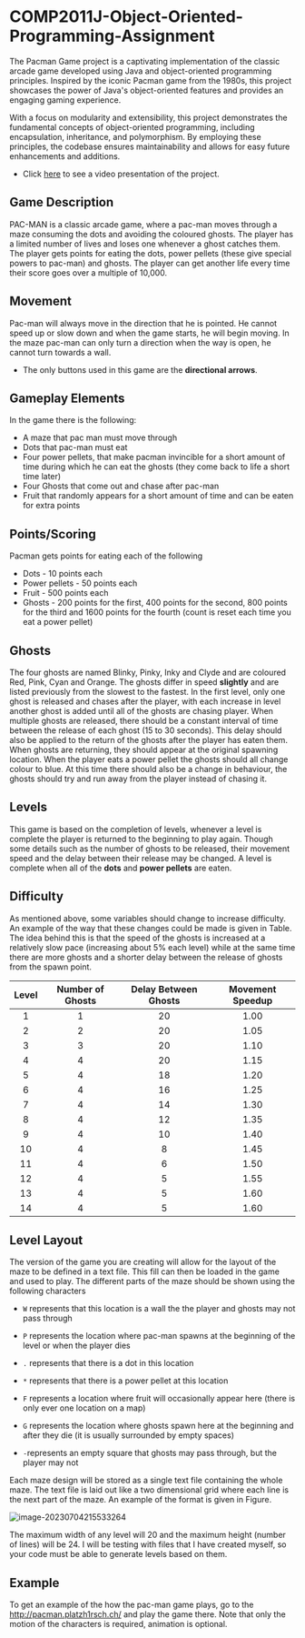 # COMP2011J-Object-Oriented-Programming-Assignment

The Pacman Game project is a captivating implementation of the classic arcade game developed using Java and object-oriented programming principles. Inspired by the iconic Pacman game from the 1980s, this project showcases the power of Java's object-oriented features and provides an engaging gaming experience.

With a focus on modularity and extensibility, this project demonstrates the fundamental concepts of object-oriented programming, including encapsulation, inheritance, and polymorphism. By employing these principles, the codebase ensures maintainability and allows for easy future enhancements and additions.

- Click [here](https://youtu.be/RBWuVX7_XUY) to see a video presentation of the project. 

## Game Description

PAC-MAN is a classic arcade game, where a pac-man moves through a maze consuming the dots and avoiding the coloured ghosts. The player has a limited number of lives and loses one whenever a ghost catches them. The player gets points for eating the dots, power pellets (these give special powers to pac-man) and ghosts. The player can get another life every time their score goes over a multiple of 10,000.

## Movement

Pac-man will always move in the direction that he is pointed. He cannot speed up or slow down and when the game starts, he will begin moving. In the maze pac-man can only turn a direction when the way is open, he
cannot turn towards a wall.

- The only buttons used in this game are the **directional arrows**.

## Gameplay Elements

In the game there is the following:

- A maze that pac man must move through
- Dots that pac-man must eat
- Four power pellets, that make pacman invincible for a short amount of time during which he can eat the ghosts (they come back to life a short time later)
- Four Ghosts that come out and chase after pac-man
- Fruit that randomly appears for a short amount of time and can be eaten for extra points

## Points/Scoring

Pacman gets points for eating each of the following

- Dots - 10 points each
- Power pellets - 50 points each
- Fruit - 500 points each
- Ghosts - 200 points for the first, 400 points for the second, 800 points for the third and 1600 points for the fourth (count is reset each time you eat a power pellet)

## Ghosts
The four ghosts are named Blinky, Pinky, Inky and Clyde and are coloured Red, Pink, Cyan and Orange. The ghosts differ in speed **slightly** and are listed previously from the slowest to the fastest. In the first level, only one ghost is released and chases after the player, with each increase in level another ghost is added until all of the ghosts are chasing player.
When multiple ghosts are released, there should be a constant interval of time between the release of each ghost (15 to 30 seconds). This delay should also be applied to the return of the ghosts after the player has eaten them. When ghosts are returning, they should appear at the original spawning location.
When the player eats a power pellet the ghosts should all change colour to blue. At this time there should also be a change in behaviour, the ghosts should try and run away from the player instead of chasing it.

## Levels
This game is based on the completion of levels, whenever a level is complete the player is returned to the beginning to play again. Though some details such as the number of ghosts to be released, their movement speed and the delay between their release may be changed. A level is complete when all of the **dots** and **power pellets** are eaten.

## Difficulty
As mentioned above, some variables should change to increase difficulty. An example of the way that these changes could be made is given in Table. The idea behind this is that the speed of the ghosts is increased at a relatively slow pace (increasing about 5% each level) while at the same time there are more ghosts and a shorter delay between the release of ghosts from the spawn point.

| Level | Number of Ghosts | Delay Between Ghosts | Movement Speedup |
| :---: | :--------------: | :------------------: | :--------------: |
|   1   |        1         |          20          |       1.00       |
|   2   |        2         |          20          |       1.05       |
|   3   |        3         |          20          |       1.10       |
|   4   |        4         |          20          |       1.15       |
|   5   |        4         |          18          |       1.20       |
|   6   |        4         |          16          |       1.25       |
|   7   |        4         |          14          |       1.30       |
|   8   |        4         |          12          |       1.35       |
|   9   |        4         |          10          |       1.40       |
|  10   |        4         |          8           |       1.45       |
|  11   |        4         |          6           |       1.50       |
|  12   |        4         |          5           |       1.55       |
|  13   |        4         |          5           |       1.60       |
|  14   |        4         |          5           |       1.60       |

## Level Layout
The version of the game you are creating will allow for the layout of the maze to be defined in a text file. This fill can then be loaded in the game and used to play. The different parts of the maze should be shown using the following characters

- `W` represents that this location is a wall the the player and ghosts may not pass through
- `P` represents the location where pac-man spawns at the beginning of the level or when the player dies
- `.` represents that there is a dot in this location
- `*` represents that there is a power pellet at this location
- `F` represents a location where fruit will occasionally appear here (there is only ever one location on a map)
- `G` represents the location where ghosts spawn here at the beginning and after they die (it is usually surrounded
  by empty spaces)

- `-`represents an empty square that ghosts may pass through, but the player may not

Each maze design will be stored as a single text file containing the whole maze. The text file is laid out like a two dimensional grid where each line is the next part of the maze. An example of the format is given in
Figure.

![image-20230704215533264](E:\Code\COMP2011J-Object-Oriented-Programming-Assignment\maze.jpg)

The maximum width of any level will 20 and the maximum height (number of lines) will be 24. I will be testing with files that I have created myself, so your code must be able to generate levels based on them.

## Example

To get an example of the how the pac-man game plays, go to the http://pacman.platzh1rsch.ch/ and play the game there. Note that only the motion of the characters is required, animation is optional.

